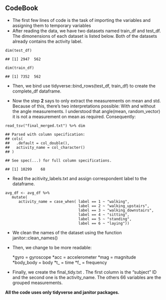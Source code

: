 CodeBook
--------

-   The first few lines of code is the task of importing the variables
    and assigning them to temporary variables
-   After reading the data, we have two datasets named train\_df and
    test\_df. The dimonensions of each dataset is listed below. Both of
    the datasets already contains the activity label.

<!-- -->

    dim(test_df)

    ## [1] 2947  562

    dim(train_df)

    ## [1] 7352  562

-   Then, we bind use tidyverse::bind\_rows(test\_df, train\_df) to
    create the complete\_df dataframe.

-   Now the step **2** says to only extract the measurements on mean and
    std. Because of this, there’s two interpretations possible: With and
    without the angle measurements. I understood that angle(mean,
    random\_vector) it is not a measurement on mean as required.
    Consequently:

<!-- -->

    read_tsv("final_merged.txt") %>% dim

    ## Parsed with column specification:
    ## cols(
    ##   .default = col_double(),
    ##   activity_name = col_character()
    ## )

    ## See spec(...) for full column specifications.

    ## [1] 10299    68

-   Read the acitivity\_labels.txt and assign correspondent label to the
    dataframe.

<!-- -->

    avg_df <- avg_df %>% 
       mutate( 
          activity_name = case_when( label == 1 ~ "walking",
                                     label == 2 ~ "walking_upstairs",
                                     label == 3 ~ "walking_downstairs",
                                     label == 4 ~ "sitting",
                                     label == 5 ~ "standing",
                                     label == 6 ~ "laying"))

-   We clean the names of the dataset using the function
    janitor::clean\_names()

-   Then, we change to be more readable:

    *gyro = gyroscope *acc = accelerometer *mag = magnitude *body\_body
    = body *t\_ = time *f\_ = frequency

-   Finally, we create the final\_tidy.txt . The first column is the
    “subject” ID and the second one is the activity\_name. The others 66
    variables are the grouped measurements.

**All the code uses only tidyverse and janitor packages.**
